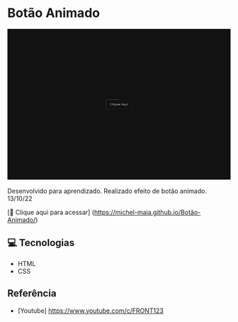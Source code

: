 # Botão Animado


![preview](./.github/preview.png)


Desenvolvido para aprendizado. Realizado efeito de botão animado. 13/10/22


[🔗 Clique aqui para acessar] (https://michel-maia.github.io/Botão-Animado/)


## 💻 Tecnologias

- HTML
- CSS


## Referência

- [Youtube] https://www.youtube.com/c/FRONT123
